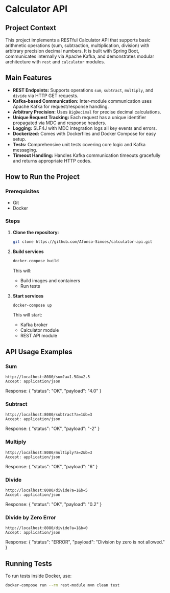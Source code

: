 # Calculator API

## Project Context

This project implements a RESTful Calculator API that supports basic arithmetic operations (sum, subtraction, multiplication, division) with arbitrary precision decimal numbers. It is built with Spring Boot, communicates internally via Apache Kafka, and demonstrates modular architecture with `rest` and `calculator` modules.

## Main Features

- **REST Endpoints:** Supports operations `sum`, `subtract`, `multiply`, and `divide` via HTTP GET requests.
- **Kafka-based Communication:** Inter-module communication uses Apache Kafka for request/response handling.
- **Arbitrary Precision:** Uses `BigDecimal` for precise decimal calculations.
- **Unique Request Tracking:** Each request has a unique identifier propagated via MDC and response headers.
- **Logging:** SLF4J with MDC integration logs all key events and errors.
- **Dockerized:** Comes with Dockerfiles and Docker Compose for easy setup.
- **Tests:** Comprehensive unit tests covering core logic and Kafka messaging.
- **Timeout Handling:** Handles Kafka communication timeouts gracefully and returns appropriate HTTP codes.

## How to Run the Project

### Prerequisites

- Git  
- Docker

### Steps

1. **Clone the repository:**

    ```bash
    git clone https://github.com/Afonso-Simoes/calculator-api.git
    ```

2. **Build services**

    ```bash
    docker-compose build
    ```

    This will:

    - Build images and containers
    - Run tests

3. **Start services**

    ```bash
    docker-compose up
    ```

    This will start:

    - Kafka broker
    - Calculator module
    - REST API module


## API Usage Examples

### Sum

```http
http://localhost:8080/sum?a=1.5&b=2.5
Accept: application/json
```
Response: 
{
  "status": "OK",
  "payload": "4.0"
}

### Subtract

```http
http://localhost:8080/subtract?a=1&b=3
Accept: application/json
```
Response: 
{
  "status": "OK",
  "payload": "-2"
}

### Multiply

```http
http://localhost:8080/multiply?a=2&b=3
Accept: application/json
```
Response: 
{
  "status": "OK",
  "payload": "6"
}

### Divide

```http
http://localhost:8080/divide?a=1&b=5
Accept: application/json
```
Response: 
{
  "status": "OK",
  "payload": "0.2"
}

### Divide by Zero Error

```http
http://localhost:8080/divide?a=1&b=0
Accept: application/json
```
Response: 
{
  "status": "ERROR",
  "payload": "Division by zero is not allowed."
}

## Running Tests

To run tests inside Docker, use:

```bash
docker-compose run --rm rest-module mvn clean test
```
